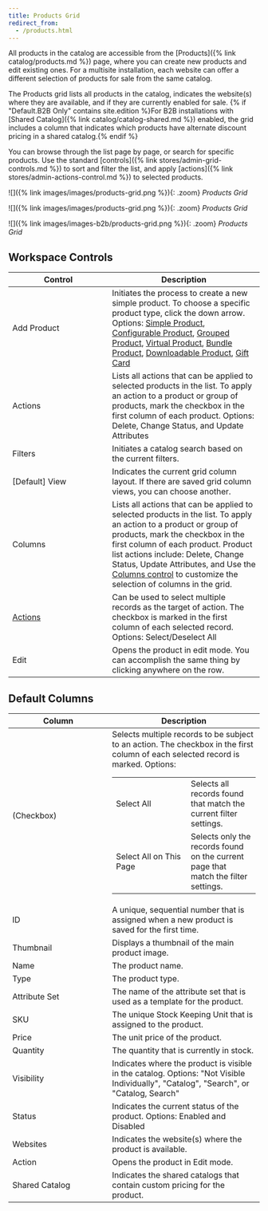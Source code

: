 ```yaml
---
title: Products Grid
redirect_from: 
  - /products.html
---
```


All products in the catalog are accessible from the [Products]({% link catalog/products.md %}) page, where you can create new products and edit existing ones. For a multisite installation, each website can offer a different selection of products for sale from the same catalog.

The Products grid lists all products in the catalog, indicates the website(s) where they are available, and if they are currently enabled for sale. {% if "Default.B2B Only" contains site.edition %}For B2B installations with [Shared Catalog]({% link catalog/catalog-shared.md %}) enabled, the grid includes a column that indicates which products have alternate discount pricing in a shared catalog.{% endif %}

You can browse through the list page by page, or search for specific products. Use the standard [controls]({% link stores/admin-grid-controls.md %}) to sort and filter the list, and apply [actions]({% link stores/admin-actions-control.md %}) to selected products.

<!--{% if "Default.CE Only" contains site.edition %}-->
![]({% link images/images/products-grid.png %}){: .zoom}
*Products Grid*
<!--{% endif %}-->
<!--{% if "Default.EE Only" contains site.edition %}-->
![]({% link images/images/products-grid.png %}){: .zoom}
*Products Grid*
<!--{% endif %}-->
<!--{% if "Default.B2B Only" contains site.edition %}-->
![]({% link images/images-b2b/products-grid.png %}){: .zoom}
*Products Grid*
<!--{% endif %}-->

## Workspace Controls

<table>
<col WIDTH="200">
<col WIDTH="auto">
      <thead>
         <tr>
            <th>Control</th>
            <th>Description</th>
         </tr>
      </thead>
      <tbody>
         <tr>
            <td>Add Product</td>
            <td>Initiates the process to create a new simple product. To choose a specific product type, click the down arrow. Options: <a href="{% link catalog/product-create-simple.md %}">Simple Product</a>, <a href="{% link catalog/product-create-configurable.md %}">Configurable Product</a>, <a href="{% link catalog/product-create-grouped.md %}">Grouped Product</a>, <a href="{% link catalog/product-create-virtual.md %}">Virtual Product</a>, <a href="{% link catalog/product-create-bundle.md %}">Bundle Product</a>, <a href="{% link catalog/product-create-downloadable.md %}">Downloadable Product</a><!--{% if "Default.EE-B2B" contains site.edition %}-->, <a href="{% link catalog/product-gift-card.md %}">Gift Card</a><!--{% endif %}-->
</td>
         </tr>
         <tr>
            <td>Actions</td>
            <td>Lists all actions that can be applied to selected products in the list. To apply an action to a product or group of products, mark the checkbox in the first column of each product. Options: Delete, Change Status, and Update Attributes</td>
         </tr>
         <tr>
            <td>Filters</td>
            <td>Initiates a catalog search based on the current filters.</td>
         </tr>
         <tr>
            <td>[Default] View</td>
            <td>Indicates the current grid column layout. If there are saved grid column views, you can choose another. </td>
         </tr>
         <tr>
            <td>Columns</td>
            <td>Lists all actions that can be applied to selected products in the list. To apply an action to a product or group of products, mark the checkbox in the first column of each product. Product list actions include: Delete, Change Status, Update Attributes, and Use the <a href="{% link stores/admin-grid-layout.md %}">Columns control</a> to customize the selection of columns in the grid. </td>
         </tr>
         <tr>
            <td>
               <a href="{% link stores/admin-actions-control.md %}">Actions</a>
            </td>
            <td>Can be used to select multiple records as the target of action. The checkbox is marked in the first column of each selected record. Options: Select/Deselect All</td>
         </tr>
         <tr>
            <td>Edit</td>
            <td>Opens the product in edit mode. You can accomplish the same thing by clicking anywhere on the row.</td>
         </tr>
      </tbody>
   </table>

## Default Columns

<table>
<col WIDTH="200">
<col WIDTH="auto">
      <thead>
         <tr>
            <th>Column</th>
            <th>Description</th>
         </tr>
      </thead>
      <tbody markdown="1">
         <tr>
            <td>(Checkbox)</td>
            <td>Selects multiple records to be subject to an action. The checkbox in the first column of each selected record is marked. Options:<table><col WIDTH="150">
            <col WIDTH="auto"><tbody><tr><td>Select All</td><td>Selects all records found that match the current filter settings.</td></tr><tr><td>Select All on This Page</td><td>Selects only the records found on the current page that match the filter settings.</td></tr></tbody></table></td>
         </tr>
         <tr>
            <td>ID</td>
            <td>A unique, sequential number that is assigned when a new product is saved for the first time.</td>
         </tr>
         <tr>
            <td>Thumbnail</td>
            <td>Displays a thumbnail of the main product image.</td>
         </tr>
         <tr>
            <td>Name</td>
            <td>The product name.</td>
         </tr>
         <tr>
            <td>Type</td>
            <td>The product type.</td>
         </tr>
         <tr>
            <td>Attribute Set</td>
            <td>The name of the attribute set  that is used as a template for the product.</td>
         </tr>
         <tr>
            <td>SKU</td>
            <td>The unique Stock Keeping Unit that is assigned to the product.</td>
         </tr>
         <tr>
            <td>Price</td>
            <td>The unit price of the product.</td>
         </tr>
         <tr>
            <td>Quantity</td>
            <td>The quantity that is currently in stock.</td>
         </tr>
         <tr>
            <td>Visibility</td>
            <td>Indicates where the product is visible in the catalog. Options: "Not Visible Individually", "Catalog", "Search", or "Catalog, Search"</td>
         </tr>
         <tr>
            <td>Status</td>
            <td>Indicates the current status of the product. Options: Enabled and Disabled</td>
         </tr>
         <tr>
            <td>Websites</td>
            <td>Indicates the website(s) where the product is available.</td>
         </tr>
         <tr>
            <td>Action</td>
            <td>Opens the product in Edit mode.</td>
         </tr>
         <!--{% if "Default.B2B Only" contains site.edition %}-->
         <tr>
            <td>Shared Catalog</td>
            <td>Indicates the shared catalogs that contain custom pricing for the product.</td>
         </tr>
         <!--{% endif %}-->
      </tbody>
   </table>
